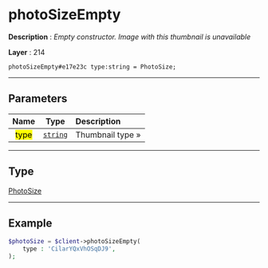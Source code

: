 # photoSizeEmpty

**Description** : *Empty constructor\. Image with this thumbnail is unavailable*

**Layer** : 214

```tl
photoSizeEmpty#e17e23c type:string = PhotoSize;
```

---

## Parameters

| Name | Type | Description |
| :---: | :---: | :--- |
| <mark>type</mark> | [`string`](type/string) | Thumbnail type » |

---

## Type

[PhotoSize](type/PhotoSize)

---

## Example

```php
$photoSize = $client->photoSizeEmpty(
	type : 'CilarYQxVhOSqDJ9',
);
```